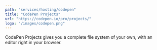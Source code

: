 ```yaml
---
path: "services/hosting/codepen"
title: "CodePen Projects"
url: "https://codepen.io/pro/projects/"
logo: "/images/codepen.png"
---
```


CodePen Projects gives you a complete file system of your own, with an editor right in your browser.
